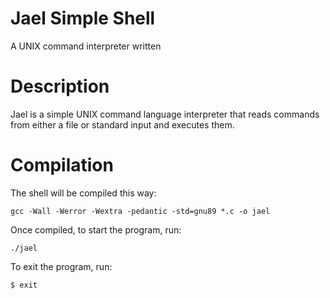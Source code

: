 # Jael Simple Shell


A UNIX command interpreter written 

# Description

 
Jael is a simple UNIX command language interpreter that reads commands from either a file or standard input and executes them.

# Compilation


The shell will be compiled this way:

```gcc -Wall -Werror -Wextra -pedantic -std=gnu89 *.c -o jael```

Once compiled, to start the program, run:

```./jael```

To exit the program, run:

```$ exit```
